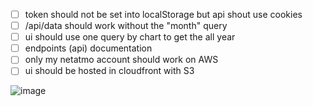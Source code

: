 - [ ] token should not be set into localStorage but api shout use cookies
- [ ] /api/data should work without the "month" query
- [ ] ui should use one query by chart to get the all year
- [ ] endpoints (api) documentation
- [ ] only my netatmo account should work on AWS
- [ ] ui should be hosted in cloudfront with S3

![image](https://user-images.githubusercontent.com/17828231/103379125-dc108080-4ae4-11eb-8f05-a90ef4acff90.png)
